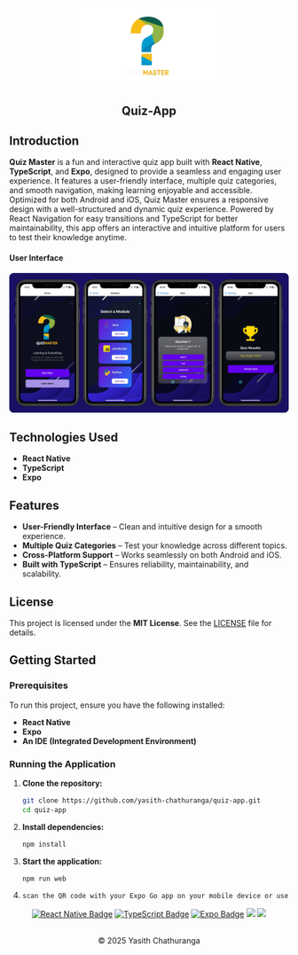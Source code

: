 <div align="center">
  <img src="assets/images/logo.png" alt="Quiz Master Logo" width="250" style="margin-top: 50px" />
<h2>Quiz-App</h2>
</div>

## Introduction
**Quiz Master** is a fun and interactive quiz app built with **React Native**, **TypeScript**, and **Expo**, designed to provide a seamless and engaging user experience. It features a user-friendly interface, multiple quiz categories, and smooth navigation, making learning enjoyable and accessible. Optimized for both Android and iOS, Quiz Master ensures a responsive design with a well-structured and dynamic quiz experience. Powered by React Navigation for easy transitions and TypeScript for better maintainability, this app offers an interactive and intuitive platform for users to test their knowledge anytime.
#### User Interface

<div>
  <img src="assets/collage-ui.png" alt="collage-ui" width="auto" height="auto">
</div>

## Technologies Used
- **React Native**
- **TypeScript**
- **Expo**

## Features
- **User-Friendly Interface** – Clean and intuitive design for a smooth experience.
- **Multiple Quiz Categories** – Test your knowledge across different topics.
- **Cross-Platform Support** – Works seamlessly on both Android and iOS.
- **Built with TypeScript** – Ensures reliability, maintainability, and scalability.

## License
This project is licensed under the **MIT License**. See the [LICENSE](LICENSE) file for details.

## Getting Started

### Prerequisites
To run this project, ensure you have the following installed:
- **React Native**
- **Expo**
- **An IDE (Integrated Development Environment)**

### Running the Application
1. **Clone the repository:**
   ```bash
   git clone https://github.com/yasith-chathuranga/quiz-app.git
   cd quiz-app
   ```

2. **Install dependencies:**
   ```bash
   npm install
   ```

3. **Start the application:**
   ```bash
   npm run web
   ```
4. ```bash
   scan the QR code with your Expo Go app on your mobile device or use an emulator to run the app.
   ```

<div align="center">
<a href="https://reactnative.dev/" target="_blank"><img src="https://img.shields.io/badge/React_Native-100000?style=for-the-badge&logo=react&logoColor=white" alt="React Native Badge" /></a>
<a href="https://www.typescriptlang.org/" target="_blank"><img src="https://img.shields.io/badge/TypeScript-100000?style=for-the-badge&logo=typescript&logoColor=white" alt="TypeScript Badge" /></a>
<a href="https://expo.dev/" target="_blank"><img src="https://img.shields.io/badge/Expo-100000?style=for-the-badge&logo=expo&logoColor=white" alt="Expo Badge" /></a>
<a href="https://github.com/yasith-chathuranga" target="_blank"><img src="https://img.shields.io/badge/GitHub-100000?style=for-the-badge&logo=github&logoColor=white"></a>
<a href="https://git-scm.com/" target="_blank"><img src="https://img.shields.io/badge/Git-100000?style=for-the-badge&logo=git&logoColor=white"></a>
</div>

<br>
<p align="center">
  &copy; 2025 Yasith Chathuranga
</p>